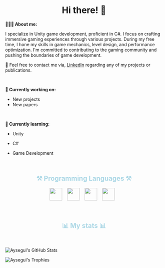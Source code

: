 
<h1 align="center">Hi there! 👋</h1>

**👨🏻‍💻 About me:**

I specialize in Unity game development, proficient in C#. I focus on crafting immersive gaming experiences through various projects. During my free time, I hone my skills in game mechanics, level design, and performance optimization. I'm committed to contributing to the gaming community and pushing the boundaries of game development.

📧 Feel free to contact me via, [LinkedIn](https://www.linkedin.com/in/aysegul-durukan/) regarding any of my projects or publications.

<br />

**💭 Currently working on:**

- New projects
- New papers

<br />

**📙 Currently learning:**

- Unity

- C#

- Game Development



<br />

<div align="center">
  <h2 style="color:lightblue">⚒️ Programming Languages ⚒️</h2>
    <code><img height="40" src="https://cdn.jsdelivr.net/gh/devicons/devicon/icons/csharp/csharp-original.svg"></code>&nbsp;&nbsp;&nbsp;
    <code><img height="40" src="https://cdn.jsdelivr.net/gh/devicons/devicon/icons/unity/unity-original.svg"></code>&nbsp;&nbsp;&nbsp;
    <code><img height="40" src="https://cdn.jsdelivr.net/gh/devicons/devicon/icons/blender/blender-original.svg"></code>&nbsp;&nbsp;&nbsp;
    <code><img height="40" src="https://cdn.jsdelivr.net/gh/devicons/devicon/icons/python/python-original.svg"></code>&nbsp;&nbsp;&nbsp;
</div>
<br /><br />
<h2 align="center" style="color:lightblue">📊 My stats 📊</h2><br />

![Aysegul's GitHub Stats](https://github-stats-alpha.vercel.app/api?username=AysegulDurukan&cc=1a1b27&tc=38bdae&ic=bf91f3&bc=ffff)

![Aysegul's Trophies](https://github-profile-trophy.vercel.app/?username=AysegulDurukan&rank=SECRET,SSS,SS,S,AAA,AA,A,B&theme=tokyonight&margin-w=15&margin-h=14)
